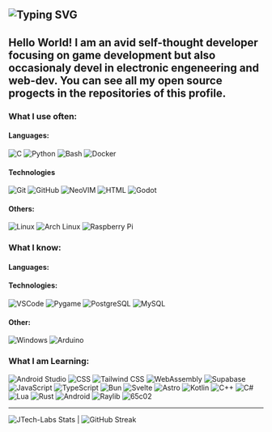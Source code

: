 ![Typing SVG](https://readme-typing-svg.demolab.com/?lines=print("Hello+World"!);Console.WriteLine("Hello+World"!);printf("Hello+World!");console.log("Hello+World!"))
---
Hello World! I am an avid self-thought developer focusing on game development but also occasionaly devel in electronic engeneering and web-dev. You can see all my open source progects in the repositories of this profile.
---
### What I use often:
#### Languages:
![C](https://user-images.githubusercontent.com/25181517/192106070-46255bcf-65e6-4c6b-a296-bf8d0d8fb2a7.png)  ![Python](https://user-images.githubusercontent.com/25181517/183423507-c056a6f9-1ba8-4312-a350-19bcbc5a8697.png)  ![Bash](https://user-images.githubusercontent.com/25181517/192158606-7c2ef6bd-6e04-47cf-b5bc-da2797cb5bda.png)  ![Docker](https://user-images.githubusercontent.com/25181517/117207330-263ba280-adf4-11eb-9b97-0ac5b40bc3be.png)  

#### Technologies
![Git](https://user-images.githubusercontent.com/25181517/192108372-f71d70ac-7ae6-4c0d-8395-51d8870c2ef0.png)  ![GitHub](https://user-images.githubusercontent.com/25181517/192108374-8da61ba1-99ec-41d7-80b8-fb2f7c0a4948.png)  ![NeoVIM](https://github-production-user-asset-6210df.s3.amazonaws.com/136815194/258326081-b113a23c-5c04-45aa-819c-bd04e8ac2a37.png)  ![HTML](https://user-images.githubusercontent.com/25181517/192158954-f88b5814-d510-4564-b285-dff7d6400dad.png)  ![Godot](https://user-images.githubusercontent.com/25181517/193427942-3abc320a-1c9e-4316-bac0-cb8b280b669f.png)  

#### Others:
![Linux](https://github.com/marwin1991/profile-technology-icons/assets/76662862/2481dc48-be6b-4ebb-9e8c-3b957efe69fa)  ![Arch Linux](https://user-images.githubusercontent.com/25181517/186884156-e63da389-f3e1-4dca-a6c1-d76e886ba22a.png)  ![Raspberry Pi](https://github.com/user-attachments/assets/63d6cb39-63c6-44fc-bbb1-2adcb8458a32)  

### What I know:
#### Languages:


#### Technologies:
![VSCode](https://user-images.githubusercontent.com/25181517/192108891-d86b6220-e232-423a-bf5f-90903e6887c3.png)  ![Pygame](https://github.com/marwin1991/profile-technology-icons/assets/76012086/cbaed680-d3a4-4693-9de6-23cdf5345928)  ![PostgreSQL](https://user-images.githubusercontent.com/25181517/117208740-bfb78400-adf5-11eb-97bb-09072b6bedfc.png)  ![MySQL](https://user-images.githubusercontent.com/25181517/183896128-ec99105a-ec1a-4d85-b08b-1aa1620b2046.png)  

#### Other:
![Windows](https://user-images.githubusercontent.com/25181517/186884150-05e9ff6d-340e-4802-9533-2c3f02363ee3.png)  ![Arduino](https://github.com/marwin1991/profile-technology-icons/assets/136815194/a57a85ba-e2dd-4036-85b6-7e1532391627)  

### What I am Learning:
![Android Studio](https://user-images.githubusercontent.com/25181517/192108895-20dc3343-43e3-4a54-a90e-13a4abbc57b9.png)  ![CSS](https://user-images.githubusercontent.com/25181517/183898674-75a4a1b1-f960-4ea9-abcb-637170a00a75.png)  ![Tailwind CSS](https://user-images.githubusercontent.com/25181517/202896760-337261ed-ee92-4979-84c4-d4b829c7355d.png) ![WebAssembly](https://user-images.githubusercontent.com/25181517/188324036-d704ac9a-6e61-4722-b978-254b25b61bed.png)  ![Supabase](https://github.com/user-attachments/assets/e40fc76b-c8d8-47c3-bb53-c7795abaf596)  ![JavaScript](https://user-images.githubusercontent.com/25181517/117447155-6a868a00-af3d-11eb-9cfe-245df15c9f3f.png)  ![TypeScript](https://user-images.githubusercontent.com/25181517/183890598-19a0ac2d-e88a-4005-a8df-1ee36782fde1.png)  ![Bun](https://github.com/marwin1991/profile-technology-icons/assets/136815194/7e9599e9-0570-4bb6-b17f-676ed589912f)  ![Svelte](https://github.com/marwin1991/profile-technology-icons/assets/136815194/e56b5093-2f58-40cc-b194-5bdde41077b5)  ![Astro](https://github.com/marwin1991/profile-technology-icons/assets/54946572/397c0300-2e47-464e-81eb-6e991c9255fc)  ![Kotlin](https://user-images.githubusercontent.com/25181517/185062810-7ee0c3d2-17f2-4a98-9d8a-a9576947692b.png)  ![C++](https://user-images.githubusercontent.com/25181517/192106073-90fffafe-3562-4ff9-a37e-c77a2da0ff58.png)  ![C#](https://user-images.githubusercontent.com/25181517/121405384-444d7300-c95d-11eb-959f-913020d3bf90.png)  ![Lua](https://github.com/Ramonmelod/profile-technology-icons/assets/139141993/89970707-fd3d-46e9-897e-7e51ba07ba4c)  ![Rust](https://user-images.githubusercontent.com/25181517/192599922-3a8ceb1c-ff1d-40bc-b73c-99ea1182d8ad.png)  ![Android](https://user-images.githubusercontent.com/25181517/117269608-b7dcfb80-ae58-11eb-8e66-6cc8753553f0.png)  ![Raylib](https://upload.wikimedia.org/wikipedia/commons/f/f4/Raylib_logo.png)  ![65c02](https://ih1.redbubble.net/image.937749547.8606/st,small,507x507-pad,600x600,f8f8f8.jpg)

---
![JTech-Labs Stats](https://github-readme-stats.vercel.app/api?username=JTech-Labs&show=reviews,discussions_started,discussions_answered,prs_merged,prs_merged_percentage&show_icons=true&theme=tokyonight) | ![GitHub Streak](https://streak-stats.demolab.com?user=JTech-Labs&theme=tokyonight&date_format=j%20M%5B%20Y%5D&mode=weekly)